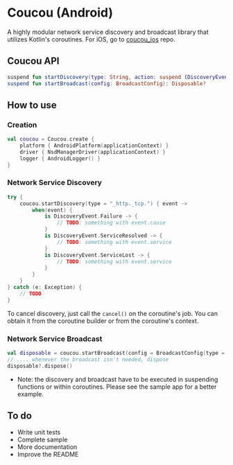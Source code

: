 # Coucou (Android)
A highly modular network service discovery and broadcast library that utilizes Kotlin's coroutines. For iOS, go to [coucou_ios](https://github.com/mrmitew/coucou_ios) repo.

## Coucou API
```kotlin
suspend fun startDiscovery(type: String, action: suspend (DiscoveryEvent) -> Unit)
suspend fun startBroadcast(config: BroadcastConfig): Disposable?
```

## How to use

### Creation
```kotlin
val coucou = Coucou.create {
    platform { AndroidPlatform(applicationContext) }
    driver { NsdManagerDriver(applicationContext) }
    logger { AndroidLogger() }
}
```
### Network Service Discovery
```kotlin
try {
    coucou.startDiscovery(type = "_http._tcp.") { event ->
        when(event) {
            is DiscoveryEvent.Failure -> {
                // TODO: something with event.cause
            }
            is DiscoveryEvent.ServiceResolved -> {
                // TODO: something with event.service
            }
            is DiscoveryEvent.ServiceLost -> {
                // TODO: something with event.service
            }
        }
    }
} catch (e: Exception) {
    // TODO
}
```

To cancel discovery, just call the `cancel()` on the coroutine's job. You can obtain it from the coroutine builder or from the coroutine's context.

### Network Service Broadcast
```kotlin
val disposable = coucou.startBroadcast(config = BroadcastConfig(type = "_http._tcp.", name = "Coucou", port = 8080)) 
// .... whenever the broadcast isn't needed, dispose
disposable?.dispose()
```

* Note: the discovery and broadcast have to be executed in suspending functions or within coroutines. Please see the sample app for a better example.
    
## To do
* Write unit tests 
* Complete sample
* More documentation
* Improve the README
